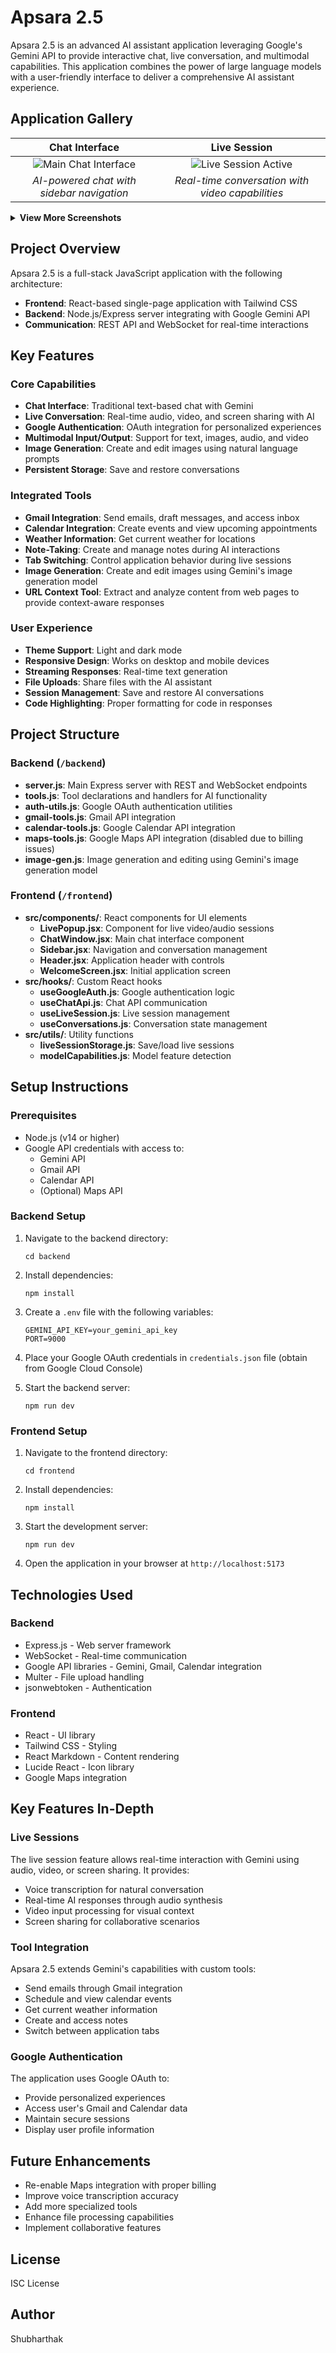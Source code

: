 # Apsara 2.5

Apsara 2.5 is an advanced AI assistant application leveraging Google's Gemini API to provide interactive chat, live conversation, and multimodal capabilities. This application combines the power of large language models with a user-friendly interface to deliver a comprehensive AI assistant experience.

## Application Gallery

<div align="center">

| Chat Interface | Live Session |
|:---:|:---:|
| ![Main Chat Interface](./screenshots/main_chat_interface.jpeg) | ![Live Session Active](./screenshots/live_session_active.jpeg) |
| *AI-powered chat with sidebar navigation* | *Real-time conversation with video capabilities* |

</div>

<details>
<summary><b>View More Screenshots</b></summary>

### Welcome and Login
<div align="center">

| Welcome Screen | Google Sign-in |
|:---:|:---:|
| ![Welcome Screen](./screenshots/welcome_screen_suggestions1.jpeg) | ![Login Screen](./screenshots/login_screen.jpeg) |
| *AI task suggestions* | *Google authentication* |

</div>

### Advanced Features
<div align="center">

| Code Generation | API Integration |
|:---:|:---:|
| ![Code Execution](./screenshots/code_execution_example.jpeg) | ![API Results](./screenshots/api_results_example.jpeg) |
| *Code generation with visualization* | *Structured API results* |

</div>

### Live Session Settings
<div align="center">

| Session Configuration | Native Audio |
|:---:|:---:|
| ![Session Settings](./screenshots/live_session_settings.jpeg) | ![Audio Settings](./screenshots/native_audio_settings.jpeg) |
| *Tool configuration* | *Audio quality options* |

</div>

</details>

## Project Overview

Apsara 2.5 is a full-stack JavaScript application with the following architecture:
- **Frontend**: React-based single-page application with Tailwind CSS
- **Backend**: Node.js/Express server integrating with Google Gemini API
- **Communication**: REST API and WebSocket for real-time interactions

## Key Features

### Core Capabilities
- **Chat Interface**: Traditional text-based chat with Gemini
- **Live Conversation**: Real-time audio, video, and screen sharing with AI
- **Google Authentication**: OAuth integration for personalized experiences
- **Multimodal Input/Output**: Support for text, images, audio, and video
- **Image Generation**: Create and edit images using natural language prompts
- **Persistent Storage**: Save and restore conversations

### Integrated Tools
- **Gmail Integration**: Send emails, draft messages, and access inbox
- **Calendar Integration**: Create events and view upcoming appointments
- **Weather Information**: Get current weather for locations
- **Note-Taking**: Create and manage notes during AI interactions
- **Tab Switching**: Control application behavior during live sessions
- **Image Generation**: Create and edit images using Gemini's image generation model
- **URL Context Tool**: Extract and analyze content from web pages to provide context-aware responses

### User Experience
- **Theme Support**: Light and dark mode
- **Responsive Design**: Works on desktop and mobile devices
- **Streaming Responses**: Real-time text generation
- **File Uploads**: Share files with the AI assistant
- **Session Management**: Save and restore AI conversations
- **Code Highlighting**: Proper formatting for code in responses

## Project Structure

### Backend (`/backend`)
- **server.js**: Main Express server with REST and WebSocket endpoints
- **tools.js**: Tool declarations and handlers for AI functionality
- **auth-utils.js**: Google OAuth authentication utilities
- **gmail-tools.js**: Gmail API integration
- **calendar-tools.js**: Google Calendar API integration
- **maps-tools.js**: Google Maps API integration (disabled due to billing issues)
- **image-gen.js**: Image generation and editing using Gemini's image generation model

### Frontend (`/frontend`)
- **src/components/**: React components for UI elements
  - **LivePopup.jsx**: Component for live video/audio sessions
  - **ChatWindow.jsx**: Main chat interface component
  - **Sidebar.jsx**: Navigation and conversation management
  - **Header.jsx**: Application header with controls
  - **WelcomeScreen.jsx**: Initial application screen
- **src/hooks/**: Custom React hooks
  - **useGoogleAuth.js**: Google authentication logic
  - **useChatApi.js**: Chat API communication
  - **useLiveSession.js**: Live session management
  - **useConversations.js**: Conversation state management
- **src/utils/**: Utility functions
  - **liveSessionStorage.js**: Save/load live sessions
  - **modelCapabilities.js**: Model feature detection

## Setup Instructions

### Prerequisites
- Node.js (v14 or higher)
- Google API credentials with access to:
  - Gemini API
  - Gmail API
  - Calendar API
  - (Optional) Maps API

### Backend Setup
1. Navigate to the backend directory:
   ```
   cd backend
   ```

2. Install dependencies:
   ```
   npm install
   ```

3. Create a `.env` file with the following variables:
   ```
   GEMINI_API_KEY=your_gemini_api_key
   PORT=9000
   ```

4. Place your Google OAuth credentials in `credentials.json` file (obtain from Google Cloud Console)

5. Start the backend server:
   ```
   npm run dev
   ```

### Frontend Setup
1. Navigate to the frontend directory:
   ```
   cd frontend
   ```

2. Install dependencies:
   ```
   npm install
   ```

3. Start the development server:
   ```
   npm run dev
   ```

4. Open the application in your browser at `http://localhost:5173`

## Technologies Used

### Backend
- Express.js - Web server framework
- WebSocket - Real-time communication
- Google API libraries - Gemini, Gmail, Calendar integration
- Multer - File upload handling
- jsonwebtoken - Authentication

### Frontend
- React - UI library
- Tailwind CSS - Styling
- React Markdown - Content rendering
- Lucide React - Icon library
- Google Maps integration

## Key Features In-Depth

### Live Sessions
The live session feature allows real-time interaction with Gemini using audio, video, or screen sharing. It provides:
- Voice transcription for natural conversation
- Real-time AI responses through audio synthesis
- Video input processing for visual context
- Screen sharing for collaborative scenarios

### Tool Integration
Apsara 2.5 extends Gemini's capabilities with custom tools:
- Send emails through Gmail integration
- Schedule and view calendar events
- Get current weather information
- Create and access notes
- Switch between application tabs

### Google Authentication
The application uses Google OAuth to:
- Provide personalized experiences
- Access user's Gmail and Calendar data
- Maintain secure sessions
- Display user profile information

## Future Enhancements
- Re-enable Maps integration with proper billing
- Improve voice transcription accuracy
- Add more specialized tools
- Enhance file processing capabilities
- Implement collaborative features


## License
ISC License

## Author
Shubharthak